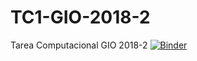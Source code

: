# TC1-GIO-2018-2
Tarea Computacional GIO 2018-2
[![Binder](https://mybinder.org/badge.svg)](https://mybinder.org/v2/gh/Fabross/TC1-GIO-2018-2.git/master)
